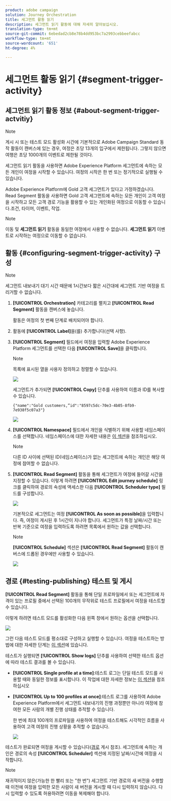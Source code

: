 ```yaml
---
product: adobe campaign
solution: Journey Orchestration
title: 세그먼트 활동 읽기
description: 세그먼트 읽기 활동에 대해 자세히 알아보십시오.
translation-type: tm+mt
source-git-commit: 6ebedad2cb8e78b4dd953bc7a2993cebbeefabcc
workflow-type: tm+mt
source-wordcount: '651'
ht-degree: 4%

---
```



# 세그먼트 활동 읽기 {#segment-trigger-activity}

## 세그먼트 읽기 활동 정보 {#about-segment-trigger-actvitiy}

>[!NOTE]
>
>게시 시 또는 테스트 모드 활성화 시간에 기본적으로 Adobe Campaign Standard 동작 활동이 캔버스에 있는 경우, 여정은 초당 13개의 입구에서 제한됩니다. 그렇지 않으면 여행은 초당 1000개의 이벤트로 제한될 것이다.

세그먼트 읽기 활동을 사용하면 Adobe Experience Platform 세그먼트에 속하는 모든 개인이 여정을 시작할 수 있습니다. 여정의 시작은 한 번 또는 정기적으로 실행될 수 있습니다.

Adobe Experience Platform에 Gold 고객 세그먼트가 있다고 가정하겠습니다. Read Segment 활동을 사용하면 Gold 고객 세그먼트에 속하는 모든 개인이 고객 여정을 시작하고 모든 고객 경로 기능을 활용할 수 있는 개인화된 여정으로 이동할 수 있습니다.조건, 타이머, 이벤트, 작업.

>[!NOTE]
>
>이동 및 **세그먼트 읽기** 활동을 동일한 여정에서 사용할 수 없습니다. **세그먼트 읽기** 이벤트로 시작하는 여정으로 이동할 수 없습니다.

## 활동 {#configuring-segment-trigger-activity} 구성

>[!NOTE]
>
>세그먼트 내보내기 대기 시간 때문에 1시간보다 짧은 시간대에 세그먼트 기반 여정을 트리거할 수 없습니다.

1. **[!UICONTROL Orchestration]** 카테고리를 펼치고 **[!UICONTROL Read Segment]** 활동을 캔버스에 놓습니다.

   활동은 여정의 첫 번째 단계로 배치되어야 합니다.

1. 활동에 **[!UICONTROL Label]**&#x200B;을(를) 추가합니다(선택 사항).

1. **[!UICONTROL Segment]** 필드에서 여정을 입력할 Adobe Experience Platform 세그먼트를 선택한 다음 **[!UICONTROL Save]**&#x200B;을 클릭합니다.

   >[!NOTE]
   >
   >목록에 표시된 열을 사용자 정의하고 정렬할 수 있습니다.

   ![](../assets/segment-trigger-segment-selection.png)

   세그먼트가 추가되면 **[!UICONTROL Copy]** 단추를 사용하여 이름과 ID를 복사할 수 있습니다.

   `{"name":"Gold customers,”id":"8597c5dc-70e3-4b05-8fb9-7e938f5c07a3"}`

   ![](../assets/segment-trigger-copy.png)

1. **[!UICONTROL Namespace]** 필드에서 개인을 식별하기 위해 사용할 네임스페이스를 선택합니다. 네임스페이스에 대한 자세한 내용은 [이 섹션](../event/selecting-the-namespace.md)을 참조하십시오.

   >[!NOTE]
   >
   >다른 ID 사이에 선택된 ID(네임스페이스)가 없는 세그먼트에 속하는 개인은 해당 여정에 참여할 수 없습니다.

1. **[!UICONTROL Read Segment]** 활동을 통해 세그먼트가 여정에 들어갈 시간을 지정할 수 있습니다. 이렇게 하려면 **[!UICONTROL Edit journey schedule]** 링크를 클릭하여 경로의 속성에 액세스한 다음 **[!UICONTROL Scheduler type]** 필드를 구성합니다.

   ![](../assets/segment-trigger-schedule.png)

   기본적으로 세그먼트는 여정 **[!UICONTROL As soon as possible]**&#x200B;을 입력합니다. 즉, 여정이 게시된 후 1시간이 지나야 합니다. 세그먼트가 특정 날짜/시간 또는 반복 기준으로 여정을 입력하도록 하려면 목록에서 원하는 값을 선택합니다.

   >[!NOTE]
   >
   >**[!UICONTROL Schedule]** 섹션은 **[!UICONTROL Read Segment]** 활동이 캔버스에 드롭된 경우에만 사용할 수 있습니다.

   ![](../assets/segment-trigger-properties.png)

## 경로 {#testing-publishing} 테스트 및 게시

**[!UICONTROL Read Segment]** 활동을 통해 단일 프로파일에서 또는 세그먼트에 자격이 있는 프로필 중에서 선택된 100개의 무작위로 테스트 프로필에서 여정을 테스트할 수 있습니다.

이렇게 하려면 테스트 모드를 활성화한 다음 왼쪽 창에서 원하는 옵션을 선택합니다.

![](../assets/segment-trigger-test-modes.png)

그런 다음 테스트 모드를 평소대로 구성하고 실행할 수 있습니다. 여정을 테스트하는 방법에 대한 자세한 단계는 [이 섹션](../building-journeys/testing-the-journey.md)에 있습니다.

테스트가 실행되면 **[!UICONTROL Show logs]** 단추를 사용하여 선택한 테스트 옵션에 따라 테스트 결과를 볼 수 있습니다.

* **[!UICONTROL Single profile at a time]**:테스트 로그는 단일 테스트 모드를 사용할 때와 동일한 정보를 표시합니다. 이 작업에 대한 자세한 정보는 [이 섹션](../building-journeys/testing-the-journey.md#viewing_logs)을 참조하십시오

* **[!UICONTROL Up to 100 profiles at once]**:테스트 로그를 사용하여 Adobe Experience Platform에서 세그먼트 내보내기의 진행 과정뿐만 아니라 여정에 참여한 모든 사람의 개별 진행 상태를 추적할 수 있습니다.

   한 번에 최대 100개의 프로파일을 사용하여 여정을 테스트해도 시각적인 흐름을 사용하여 고객 여정의 진행 상황을 추적할 수 없습니다.

   ![](../assets/read-segment-log.png)

테스트가 완료되면 여정을 게시할 수 있습니다([경로](../building-journeys/publishing-the-journey.md) 게시 참조). 세그먼트에 속하는 개인은 경로의 속성 **[!UICONTROL Scheduler]** 섹션에 지정된 날짜/시간에 여정을 시작합니다.

>[!NOTE]
>
>재귀적이지 않은(가능한 한 빨리 또는 &quot;한 번&quot;) 세그먼트 기반 경로의 새 버전을 수행할 때 이전에 여정을 입력한 모든 사람이 새 버전을 게시할 때 다시 입력하지 않습니다. 다시 입력할 수 있도록 허용하려면 이동을 복제해야 합니다.
